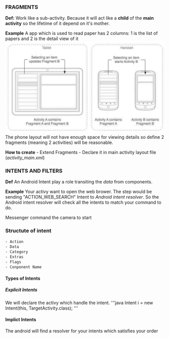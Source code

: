 ### FRAGMENTS	
**Def:** Work like a sub-activity. Because it will act like a **child** of the **main activity** so the lifetime of it depend on it's mother.

**Example**
A app which is used to read paper has 2 columns: 1 is the list of papers and 2 is the detail view of it
![Fragments Example](/pic/fragments.png)
The phone layout will not have enough space for viewing details so define 2 fragments (meaning 2 activities) will be reasonable.

**How to create**
	- Extend Fragments
	- Declare it in main activity layout file (*activity_main.xml*)


### INTENTS AND  FILTERS
**Def** An Android Intent play a role transiting the *data* from components. 

**Example**
 Your activy want to open the web brower. The step would be sending "ACTION_WEB_SEARCH" Intent to *Android intent resolver*. So the Android intent resolver will check all the intents to match your command to do.

Messenger command the camera to start

### Structute of intent
	- Action
	- Data
	- Category
	- Extras
	- Flags
	- Conponent Name

#### Types of Intents
##### Explicit Intents 
We will declare the activy which handle the intent.
'''java
Intent i = new Intent(this, TargetActivity.class);
'''

#### Implict Intents
The android will find a resolver for your intents which satisfies your order




